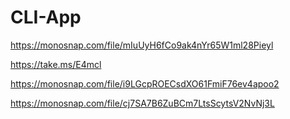 # CLI-App

https://monosnap.com/file/mIuUyH6fCo9ak4nYr65W1ml28Pieyl

https://take.ms/E4mcl

https://monosnap.com/file/i9LGcpROECsdXO61FmiF76ev4apoo2

https://monosnap.com/file/cj7SA7B6ZuBCm7LtsScytsV2NvNj3L
